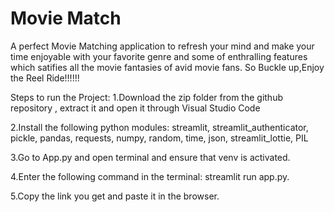 # Movie Match
A perfect Movie Matching application to refresh your mind and make your time enjoyable with your favorite genre and some of  enthralling features which satifies all the movie fantasies of avid movie fans. So Buckle up,Enjoy the Reel Ride!!!!!!

Steps to run the Project:
1.Download the zip folder from the github repository , extract it and open it through Visual Studio Code

2.Install the following python modules: streamlit, streamlit_authenticator, pickle, pandas, requests, numpy, random, time, json, streamlit_lottie, PIL

3.Go to App.py and open terminal and ensure that venv is activated.

4.Enter the following command in the terminal: streamlit run app.py.

5.Copy the link you get and paste it in the browser.
